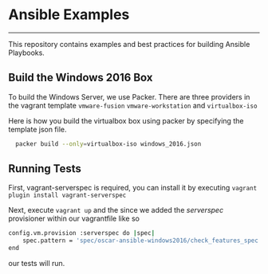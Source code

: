 
# Ansible Examples
----------------

This repository contains examples and best practices for building Ansible Playbooks.

## Build the Windows 2016 Box
To build the Windows Server, we use Packer.  There are three providers in the vagrant template `vmware-fusion` `vmware-workstation` and `virtualbox-iso`

Here is how you build the virtualbox box using packer by specifying the template json file.

```bash
  packer build --only=virtualbox-iso windows_2016.json
```

## Running Tests
First, vagrant-serverspec is required, you can install it by executing `vagrant plugin install vagrant-serverspec`

Next, execute `vagrant up` and the since we added the _serverspec_ provisioner within our vagrantfile like so

```bash
config.vm.provision :serverspec do |spec|
    spec.pattern = 'spec/oscar-ansible-windows2016/check_features_spec.rb'
end
```
our tests will run.
